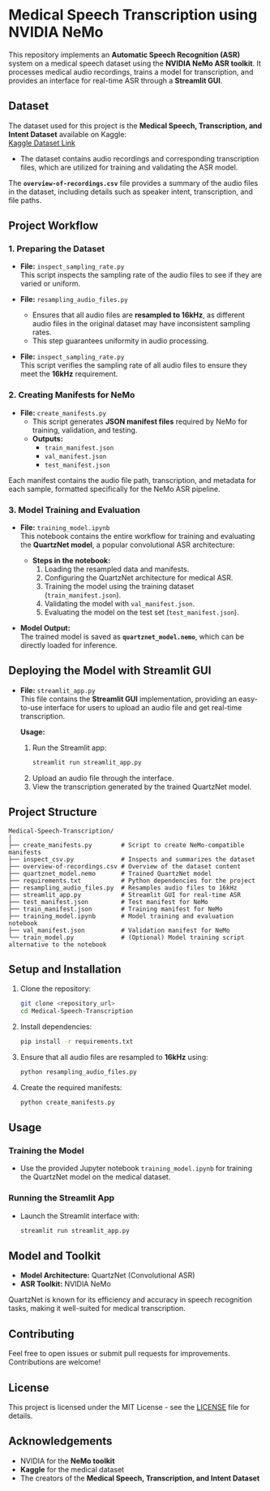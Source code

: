 
# Medical Speech Transcription using NVIDIA NeMo

This repository implements an **Automatic Speech Recognition (ASR)** system on a medical speech dataset using the **NVIDIA NeMo ASR toolkit**. It processes medical audio recordings, trains a model for transcription, and provides an interface for real-time ASR through a **Streamlit GUI**.

## Dataset
The dataset used for this project is the **Medical Speech, Transcription, and Intent Dataset** available on Kaggle:  
[Kaggle Dataset Link](https://www.kaggle.com/datasets/paultimothymooney/medical-speech-transcription-and-intent)

- The dataset contains audio recordings and corresponding transcription files, which are utilized for training and validating the ASR model.

The **`overview-of-recordings.csv`** file provides a summary of the audio files in the dataset, including details such as speaker intent, transcription, and file paths.

## Project Workflow

### 1. Preparing the Dataset
- **File:** `inspect_sampling_rate.py`  
  This script inspects the sampling rate of the audio files to see if they are varied or uniform.

- **File:** `resampling_audio_files.py`  
  - Ensures that all audio files are **resampled to 16kHz**, as different audio files in the original dataset may have inconsistent sampling rates.  
  - This step guarantees uniformity in audio processing.

- **File:** `inspect_sampling_rate.py`  
  This script verifies the sampling rate of all audio files to ensure they meet the **16kHz** requirement.

### 2. Creating Manifests for NeMo
- **File:** `create_manifests.py`  
  - This script generates **JSON manifest files** required by NeMo for training, validation, and testing.
  - **Outputs:**
    - `train_manifest.json`
    - `val_manifest.json`
    - `test_manifest.json`

Each manifest contains the audio file path, transcription, and metadata for each sample, formatted specifically for the NeMo ASR pipeline.

### 3. Model Training and Evaluation
- **File:** `training_model.ipynb`  
  This notebook contains the entire workflow for training and evaluating the **QuartzNet model**, a popular convolutional ASR architecture:

  - **Steps in the notebook:**
    1. Loading the resampled data and manifests.
    2. Configuring the QuartzNet architecture for medical ASR.
    3. Training the model using the training dataset (`train_manifest.json`).
    4. Validating the model with `val_manifest.json`.
    5. Evaluating the model on the test set (`test_manifest.json`).

- **Model Output:**  
  The trained model is saved as **`quartznet_model.nemo`**, which can be directly loaded for inference.

## Deploying the Model with Streamlit GUI
- **File:** `streamlit_app.py`  
  This file contains the **Streamlit GUI** implementation, providing an easy-to-use interface for users to upload an audio file and get real-time transcription. 

  **Usage:**
  1. Run the Streamlit app:  
     ```bash
     streamlit run streamlit_app.py
     ```
  2. Upload an audio file through the interface.
  3. View the transcription generated by the trained QuartzNet model.

## Project Structure
```
Medical-Speech-Transcription/
│
├── create_manifests.py        # Script to create NeMo-compatible manifests
├── inspect_csv.py             # Inspects and summarizes the dataset
├── overview-of-recordings.csv # Overview of the dataset content
├── quartznet_model.nemo       # Trained QuartzNet model
├── requirements.txt           # Python dependencies for the project
├── resampling_audio_files.py  # Resamples audio files to 16kHz
├── streamlit_app.py           # Streamlit GUI for real-time ASR
├── test_manifest.json         # Test manifest for NeMo
├── train_manifest.json        # Training manifest for NeMo
├── training_model.ipynb       # Model training and evaluation notebook
├── val_manifest.json          # Validation manifest for NeMo
└── train_model.py             # (Optional) Model training script alternative to the notebook
```

## Setup and Installation
1. Clone the repository:
   ```bash
   git clone <repository_url>
   cd Medical-Speech-Transcription
   ```

2. Install dependencies:
   ```bash
   pip install -r requirements.txt
   ```

3. Ensure that all audio files are resampled to **16kHz** using:
   ```bash
   python resampling_audio_files.py
   ```

4. Create the required manifests:
   ```bash
   python create_manifests.py
   ```

## Usage
### Training the Model
- Use the provided Jupyter notebook `training_model.ipynb` for training the QuartzNet model on the medical dataset.

### Running the Streamlit App
- Launch the Streamlit interface with:
  ```bash
  streamlit run streamlit_app.py
  ```

## Model and Toolkit
- **Model Architecture:** QuartzNet (Convolutional ASR)
- **ASR Toolkit:** NVIDIA NeMo

QuartzNet is known for its efficiency and accuracy in speech recognition tasks, making it well-suited for medical transcription.

## Contributing
Feel free to open issues or submit pull requests for improvements. Contributions are welcome!

## License
This project is licensed under the MIT License - see the [LICENSE](LICENSE) file for details.

## Acknowledgements
- NVIDIA for the **NeMo toolkit**  
- **Kaggle** for the medical dataset  
- The creators of the **Medical Speech, Transcription, and Intent Dataset**
